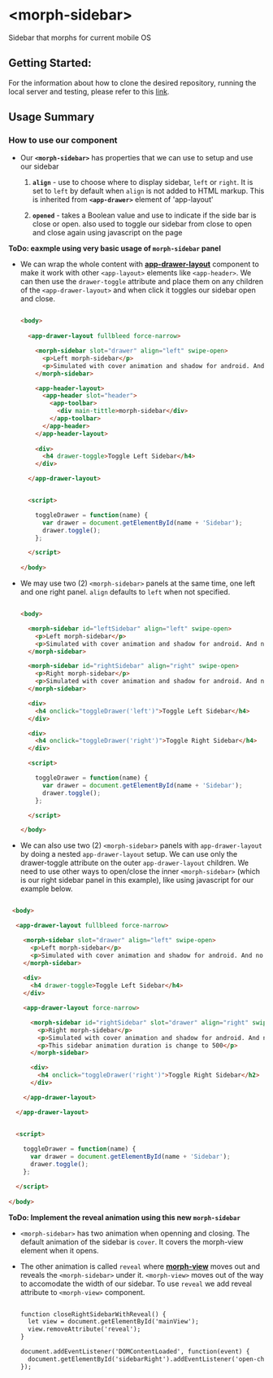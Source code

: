 # \<morph-sidebar\>

  Sidebar that morphs for current mobile OS
  
## Getting Started:
For the information about how to clone the desired repository, running the local server and testing, please refer to this [link](https://github.com/moduware/polymorph-components/blob/master/INFO.md).


## Usage Summary

  ### How to use our **<morph-sidebar>** component

  - Our **`<morph-sidebar>`** has properties that we can use to setup and use our sidebar

    1. **`align`** - use to choose where to display sidebar, `left` or `right`. It is set to `left` by default when `align` is not added to HTML markup. This is inherited from **`<app-drawer>`** element of 'app-layout'

    2. **`opened`** - takes a Boolean value and use to indicate if the side bar is close or open. also used to toggle our sidebar from close to open and close again using javascript on the page
    
  **ToDo: eaxmple using very basic usage of `morph-sidebar` panel**
  
  - We can wrap the whole content with [**app-drawer-layout**][app-drawer-layout] component to make it work with other `<app-layout>` elements like `<app-header>`. We can then use the `drawer-toggle` attribute and place them on any children of the `<app-drawer-layout>` and when click it toggles our sidebar open and close. 

    ```html

    <body>
      
      <app-drawer-layout fullbleed force-narrow>

        <morph-sidebar slot="drawer" align="left" swipe-open>
          <p>Left morph-sidebar</p>
          <p>Simulated with cover animation and shadow for android. And no shadow if iOS.</p>
        </morph-sidebar>

        <app-header-layout>
          <app-header slot="header">
            <app-toolbar>
              <div main-tittle>morph-sidebar</div>
            </app-toolbar>
          </app-header>
        </app-header-layout>
      
        <div>
          <h4 drawer-toggle>Toggle Left Sidebar</h4>
        </div>

      </app-drawer-layout>


      <script>

        toggleDrawer = function(name) {
          var drawer = document.getElementById(name + 'Sidebar');
          drawer.toggle(); 
        };

      </script>
      
    </body>

    ```
    
  
  - We may use two (2) `<morph-sidebar>` panels at the same time, one left and one right panel. `align` defaults to `left` when not specified. 

    ```html

    <body>

      <morph-sidebar id="leftSidebar" align="left" swipe-open>
        <p>Left morph-sidebar</p>
        <p>Simulated with cover animation and shadow for android. And no shadow if iOS.</p>
      </morph-sidebar>

      <morph-sidebar id="rightSidebar" align="right" swipe-open>
        <p>Right morph-sidebar</p>
        <p>Simulated with cover animation and shadow for android. And no shadow if iOS.</p>
      </morph-sidebar>

      <div>
        <h4 onclick="toggleDrawer('left')">Toggle Left Sidebar</h4>
      </div>

      <div>
        <h4 onclick="toggleDrawer('right')">Toggle Right Sidebar</h4>
      </div>

      <script>

        toggleDrawer = function(name) {
          var drawer = document.getElementById(name + 'Sidebar'); 
          drawer.toggle(); 
        };

      </script>

    </body>

    ```
    
  - We can also use two (2) `<morph-sidebar>` panels with `app-drawer-layout` by doing a nested `app-drawer-layout` setup. We can use only the drawer-toggle attribute on the outer `app-drawer-layout` children. We need to use other ways to open/close the inner `<morph-sidebar>` (which is our right sidebar panel in this example), like using javascript for our example below. 
  
  ```html
  
   <body>

    <app-drawer-layout fullbleed force-narrow>

      <morph-sidebar slot="drawer" align="left" swipe-open>
        <p>Left morph-sidebar</p>
        <p>Simulated with cover animation and shadow for android. And no shadow if iOS.</p>
      </morph-sidebar>
      
      <div>
        <h4 drawer-toggle>Toggle Left Sidebar</h4>
      </div>

      <app-drawer-layout force-narrow>

        <morph-sidebar id="rightSidebar" slot="drawer" align="right" swipe-open transition-duration-ios="500">
          <p>Right morph-sidebar</p>
          <p>Simulated with cover animation and shadow for android. And no shadow if iOS.</p>
          <p>This sidebar animation duration is change to 500</p>
        </morph-sidebar>

        <div>
          <h4 onclick="toggleDrawer('right')">Toggle Right Sidebar</h2>
        </div>

      </app-drawer-layout>

    </app-drawer-layout>


    <script>
      
      toggleDrawer = function(name) {
        var drawer = document.getElementById(name + 'Sidebar');
        drawer.toggle(); 
      };

    </script>
    
  </body>
  
  ```
    
  **ToDo: Implement the reveal animation using this new `morph-sidebar`**

  - `<morph-sidebar>` has two animation when openning and closing. The default animation of the sidebar is `cover`. It covers the morph-view element when it opens. 

  - The other animation is called `reveal` where [**morph-view**][Morph View] moves out and reveals the `<morph-sidebar>` under it. `<morph-view>` moves out of the way to accomodate the width of our sidebar. To use `reveal` we add reveal attribute to `<morph-view>` component.

    ```html

    function closeRightSidebarWithReveal() {
      let view = document.getElementById('mainView');
      view.removeAttribute('reveal');
    }

    document.addEventListener('DOMContentLoaded', function(event) {
      document.getElementById('sidebarRight').addEventListener('open-changed', closeRightSidebarWithReveal);
    });

    ```


[Main Page]: https://github.com/moduware/polymorph-components

[WCT]: https://github.com/Polymer/web-component-tester  

[Polymer Test]: https://www.polymer-project.org/2.0/docs/tools/tests

[Morph View]: https://github.com/moduware/morph-view

[app-drawer-layout]: https://github.com/PolymerElements/app-layout/tree/master/app-drawer-layout

